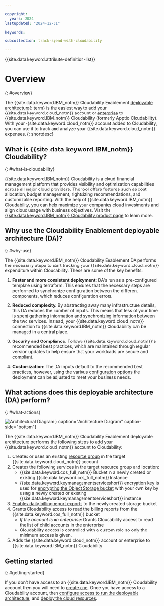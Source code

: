 ```yaml
---

copyright:
  years: 2024
lastupdated: "2024-12-11"

keywords:

subcollection: track-spend-with-cloudability

---
```


{{site.data.keyword.attribute-definition-list}}

# Overview
{: #overview}

The {{site.data.keyword.IBM_notm}} Cloudability Enablement [deployable architecture](#x10293733){: term} is the easiest way to add your {{site.data.keyword.cloud_notm}} account or [enterprise](/docs/enterprise-management?topic=enterprise-management-what-is-enterprise) to {{site.data.keyword.IBM_notm}} Cloudability (formerly Apptio Cloudability). With your {{site.data.keyword.cloud_notm}} account added to Cloudability, you can use it to track and analyze your {{site.data.keyword.cloud_notm}} expenses.
{: shortdesc}

## What is {{site.data.keyword.IBM_notm}} Cloudability?
{: #what-is-cloudability}

{{site.data.keyword.IBM_notm}} Cloudability is a cloud financial management platform that provides visibility and optimization capabilities across all major cloud providers. The tool offers features such as cost allocation, budget management, rightsizing recommendations, and customizable reporting. With the help of {{site.data.keyword.IBM_notm}} Cloudability, you can help maximize your companies cloud investments and align cloud usage with business objectives.
Visit the [{{site.data.keyword.IBM_notm}} Cloudability product page](https://www.apptio.com/products/cloudability/) to learn more.

## Why use the Cloudability Enablement deployable architecture (DA)?
{: #why-use}

The {{site.data.keyword.IBM_notm}} Cloudability Enablement DA performs the necessary steps to start tracking your {{site.data.keyword.cloud_notm}} expenditure within Cloudability. These are some of the key benefits:

1. **Faster and more consistent deployment**: DA's run as a pre-configured template using terraform. This ensures that the necessary steps are performed to synchronize configuration between the different components, which reduces configuration errors.

2. **Reduced complexity**: By abstracting away many infrastructure details, this DA reduces the number of inputs. This means that less of your time is spent gathering information and synchronizing information between the two services. Instead, your {{site.data.keyword.cloud_notm}} connection to {{site.data.keyword.IBM_notm}} Cloudability can be managed in a central place.

3. **Security and Compliance**: Follows {{site.data.keyword.cloud_notm}}'s recommended best practices, which are maintained through regular version updates to help ensure that your workloads are secure and compliant.

4. **Customization**: The DA inputs default to the recommended best practices, however, using the various [configuration options](/docs/track-spend-with-cloudability?topic=track-spend-with-cloudability-configure) the deployment can be adjusted to meet your business needs.

## What actions does this deployable architecture (DA) perform?
{: #what-actions}

![Architectural Diagram](../deployable-reference-architectures/terraform-ibm-cloudability-onboarding/cloudability-all-inclusive-onboarding.svg){: caption="Architecture Diagram" caption-side="bottom"}

The {{site.data.keyword.IBM_notm}} Cloudability Enablement deployable architecture performs the following steps to add your {{site.data.keyword.cloud_notm}} account to Cloudability:

1. Creates or uses an existing [resource group](/docs/account?topic=account-rgs&interface=ui) in the target {{site.data.keyword.cloud_notm}} account
2. Creates the following services in the target resource group and location:
    - {{site.data.keyword.cos_full_notm}} Bucket in a newly created or existing {{site.data.keyword.cos_full_notm}} Instance
    - {{site.data.keyword.keymanagementserviceshort}} encryption key is used for [encrypting the Object Storage bucket](/docs/cloud-object-storage?topic=cloud-object-storage-encryption) with your own key by using a newly created or existing {{site.data.keyword.keymanagementserviceshort}} instance
3. [Enables daily billing report exports](/docs/account?topic=account-exporting-your-usage&interface=ui#enable-export-usage) to the newly created storage bucket
4. Grants Cloudability access to read the billing reports from the {{site.data.keyword.cos_full_notm}} bucket
    - *If the account is an enterprise*: Grants Cloudability access to read the list of child accounts in the enterprise
    - Cloudability access is controlled with a custom role so only the minimum access is given.
5. Adds the {{site.data.keyword.cloud_notm}} account or enterprise to {{site.data.keyword.IBM_notm}} Cloudability

## Getting started
{: #getting-started}

If you don't have access to an {{site.data.keyword.IBM_notm}} Cloudability account then you will need to [create one](/docs/track-spend-with-cloudability?topic=track-spend-with-cloudability-accessing-cloudability). Once you have access to a Cloudability account, then [configure access to run the deployable architecture](/docs/track-spend-with-cloudability?topic=track-spend-with-cloudability-planning), and [deploy the cloud resources](/docs/track-spend-with-cloudability?topic=track-spend-with-cloudability-deploy-cloud).
